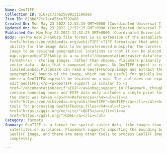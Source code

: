 ```yaml
---
Name: GeoTIFF
Collection ID: 61672c73ba256802311968e5
Item ID: 628b837fc7ac456ce7592a68
Created On: Mon May 23 2022 12:52:15 GMT+0000 (Coordinated Universal Time)
Updated On: Mon May 23 2022 12:52:15 GMT+0000 (Coordinated Universal Time)
Published On: Mon May 23 2022 12:52:25 GMT+0000 (Coordinated Universal Time)
Body: <p>The GeoTIFF&nbsp;file format is an extension of the established <a
  href="https://en.wikipedia.org/wiki/TIFF">TIFF format</a> that adds the
  ability for the image data to be georeferenced:&nbsp;for the corners of the
  image to be assigned geographical locations so that it can be placed on a
  map.</p><p>GeoTIFF&nbsp;is a <a href="/documentation/raster-data">raster file
  format</a> - storing images, rather than shapes. Placemark primarily deals in
  vector data - data that's composed of shapes. So GeoTIFF import is relatively
  limited:&nbsp;Placemark can read a GeoTIFF&nbsp;image and extract the
  geographical bounds of the image, which can be useful for quickly knowing
  where a GeoTIFF&nbsp;will be located on a map. The tool does not export or
  edit GeoTIFFs.</p><p>GeoTIFF support is similar to <a
  href="/documentation/exif">EXIF</a>&nbsp;support in Placemark, though GeoTIFFs
  contain bounding boxes and EXIF data only includes a single point for where
  the photo was taken.</p><h4>References</h4><ul><li>‍<a
  href="https://en.wikipedia.org/wiki/GeoTIFF">GeoTIFF</a></li></ul><h4>Free
  tools for processing GeoTIFF&nbsp;files</h4><ul><li><a
  href="https://qgis.org/en/site/">QGIS</a></li><li><a
  href="https://gdal.org/">GDAL</a></li></ul>
Category: formats
Summary: GeoTIFF is a format for spatial raster data, like images from
  satellites or airplanes. Placemark supports importing the bounding box from a
  GeoTIFF image, and there are many other tools to process GeoTIFF images more
  completely.

---
```

